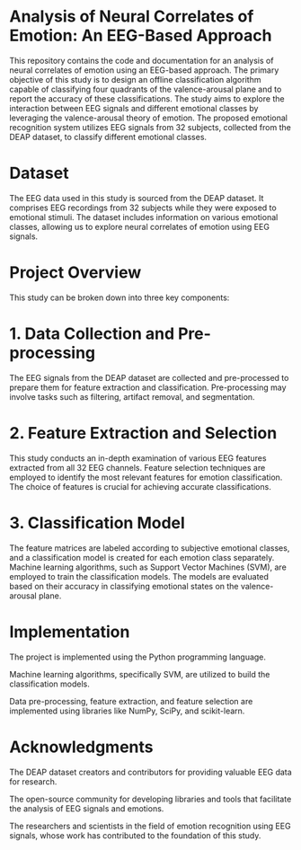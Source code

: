# Analysis of Neural Correlates of Emotion: An EEG-Based Approach
This repository contains the code and documentation for an analysis of neural correlates of emotion using an EEG-based approach. The primary objective of this study is to design an offline classification algorithm capable of classifying four quadrants of the valence-arousal plane and to report the accuracy of these classifications. The study aims to explore the interaction between EEG signals and different emotional classes by leveraging the valence-arousal theory of emotion. The proposed emotional recognition system utilizes EEG signals from 32 subjects, collected from the DEAP dataset, to classify different emotional classes.

# Dataset
The EEG data used in this study is sourced from the DEAP dataset. It comprises EEG recordings from 32 subjects while they were exposed to emotional stimuli. The dataset includes information on various emotional classes, allowing us to explore neural correlates of emotion using EEG signals.

# Project Overview
This study can be broken down into three key components:

# 1. Data Collection and Pre-processing
The EEG signals from the DEAP dataset are collected and pre-processed to prepare them for feature extraction and classification. Pre-processing may involve tasks such as filtering, artifact removal, and segmentation.

# 2. Feature Extraction and Selection
This study conducts an in-depth examination of various EEG features extracted from all 32 EEG channels. Feature selection techniques are employed to identify the most relevant features for emotion classification. The choice of features is crucial for achieving accurate classifications.

# 3. Classification Model
The feature matrices are labeled according to subjective emotional classes, and a classification model is created for each emotion class separately. Machine learning algorithms, such as Support Vector Machines (SVM), are employed to train the classification models. The models are evaluated based on their accuracy in classifying emotional states on the valence-arousal plane.

# Implementation
The project is implemented using the Python programming language.

Machine learning algorithms, specifically SVM, are utilized to build the classification models.

Data pre-processing, feature extraction, and feature selection are implemented using libraries like NumPy, SciPy, and scikit-learn.

# Acknowledgments
The DEAP dataset creators and contributors for providing valuable EEG data for research.

The open-source community for developing libraries and tools that facilitate the analysis of EEG signals and emotions.

The researchers and scientists in the field of emotion recognition using EEG signals, whose work has contributed to the foundation of this study.




